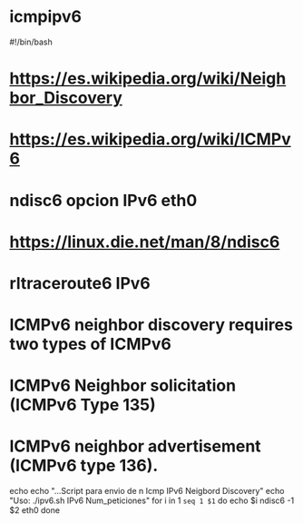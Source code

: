 # icmpipv6 

#!/bin/bash
# https://es.wikipedia.org/wiki/Neighbor_Discovery
# https://es.wikipedia.org/wiki/ICMPv6
# ndisc6 opcion IPv6 eth0
# https://linux.die.net/man/8/ndisc6
# rltraceroute6 IPv6
# ICMPv6 neighbor discovery requires two types of ICMPv6
# ICMPv6 Neighbor solicitation (ICMPv6 Type 135) 
# ICMPv6 neighbor advertisement (ICMPv6 type 136).
echo
echo "...Script para envio de n Icmp IPv6 Neigbord Discovery" 
echo "Uso: ./ipv6.sh IPv6 Num_peticiones"
for i in 1 `seq 1 $1`
do
echo $i
ndisc6 -1 $2 eth0
done
